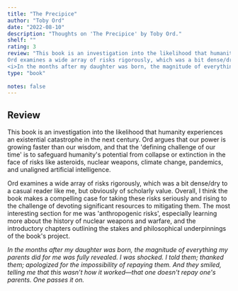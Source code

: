 ```yaml
---
title: "The Precipice"
author: "Toby Ord"
date: "2022-08-10"
description: "Thoughts on 'The Precipice' by Toby Ord."
shelf: ""
rating: 3
review: "This book is an investigation into the likelihood that humanity experiences an existential catastrophe in the next century. Ord argues that our power is growing faster than our wisdom, and that the 'defining challenge of our time' is to safeguard humanity's potential from collapse or extinction in the face of risks like asteroids, nuclear weapons, climate change, pandemics, and unaligned artificial intelligence.<br/><br/>
Ord examines a wide array of risks rigorously, which was a bit dense/dry to a casual reader like me, but obviously of scholarly value. Overall, I think the book makes a compelling case for taking these risks seriously and rising to the challenge of devoting significant resources to mitigating them. The most interesting section for me was 'anthropogenic risks', especially learning more about the history of nuclear weapons and warfare, and the introductory chapters outlining the stakes and philosophical underpinnings of the book's project.<br/><br/>
<i>In the months after my daughter was born, the magnitude of everything my parents did for me was fully revealed. I was shocked. I told them; thanked them; apologized for the impossibility of repaying them. And they smiled, telling me that this wasn’t how it worked—that one doesn't repay one's parents. One passes it on.</i>"
type: "book"
 
notes: false
---
```


## Review

This book is an investigation into the likelihood that humanity experiences an existential catastrophe in the next century. Ord argues that our power is growing faster than our wisdom, and that the 'defining challenge of our time' is to safeguard humanity's potential from collapse or extinction in the face of risks like asteroids, nuclear weapons, climate change, pandemics, and unaligned artificial intelligence.

Ord examines a wide array of risks rigorously, which was a bit dense/dry to a casual reader like me, but obviously of scholarly value. Overall, I think the book makes a compelling case for taking these risks seriously and rising to the challenge of devoting significant resources to mitigating them. The most interesting section for me was 'anthropogenic risks', especially learning more about the history of nuclear weapons and warfare, and the introductory chapters outlining the stakes and philosophical underpinnings of the book's project.

_In the months after my daughter was born, the magnitude of everything my parents did for me was fully revealed. I was shocked. I told them; thanked them; apologized for the impossibility of repaying them. And they smiled, telling me that this wasn’t how it worked—that one doesn't repay one's parents. One passes it on._
